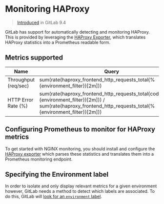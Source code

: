 # Monitoring HAProxy
> [Introduced](https://gitlab.com/gitlab-org/gitlab-ce/merge_requests/12621) in GitLab 9.4

GitLab has support for automatically detecting and monitoring HAProxy. This is provided by leveraging the [HAProxy Exporter](https://github.com/prometheus/haproxy_exporter), which translates HAProxy statistics into a Prometheus readable form.

## Metrics supported

| Name | Query |
| ---- | ----- |
| Throughput (req/sec) | sum(rate(haproxy_frontend_http_requests_total{%{environment_filter}}[2m])) |
| HTTP Error Rate (%) | sum(rate(haproxy_frontend_http_requests_total{code="5xx",%{environment_filter}}[2m])) / sum(rate(haproxy_frontend_http_requests_total{%{environment_filter}}[2m])) |

## Configuring Prometheus to monitor for HAProxy metrics

To get started with NGINX monitoring, you should install and configure the [HAProxy exporter](https://github.com/prometheus/haproxy_exporter) which parses these statistics and translates them into a Prometheus monitoring endpoint.

## Specifying the Environment label

In order to isolate and only display relevant metrics for a given environment
however, GitLab needs a method to detect which labels are associated. To do this, GitLab will [look for an `environment` label](metrics.md#identifying-environments).
